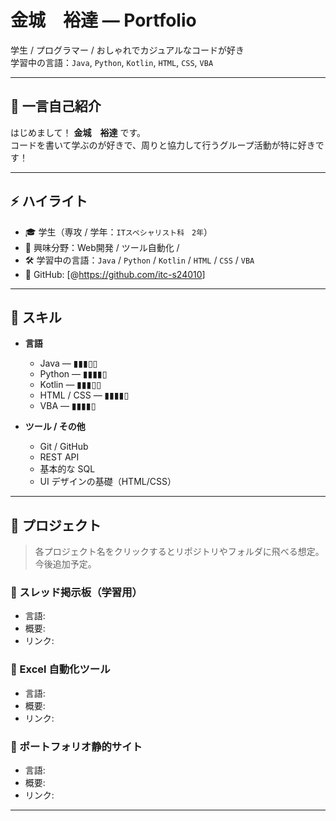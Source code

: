 #  金城　裕達 — Portfolio

学生 / プログラマー / おしゃれでカジュアルなコードが好き  
学習中の言語：`Java`, `Python`, `Kotlin`, `HTML`, `CSS`, `VBA`

---

## 🔭 一言自己紹介
はじめまして！ **金城　裕達** です。  
コードを書いて学ぶのが好きで、周りと協力して行うグループ活動が特に好きです！

---

## ⚡ ハイライト
- 🎓 学生（専攻 / 学年：`ITスペシャリスト科　2年`）
- 🧭 興味分野：Web開発 / ツール自動化 /
- 🛠 学習中の言語：`Java` / `Python` / `Kotlin` / `HTML` / `CSS` / `VBA`
- 🔗 GitHub: [@<https://github.com/itc-s24010>]

---

## 🧰 スキル
- **言語**
  - Java — ▮▮▮▯▯
  - Python — ▮▮▮▮▯
  - Kotlin — ▮▮▮▯▯
  - HTML / CSS — ▮▮▮▮▯
  - VBA — ▮▮▮▮▯

- **ツール / その他**
  - Git / GitHub
  - REST API 
  - 基本的な SQL
  - UI デザインの基礎（HTML/CSS）

---

## 🚀 プロジェクト
> 各プロジェクト名をクリックするとリポジトリやフォルダに飛べる想定。今後追加予定。

### 🔸 スレッド掲示板（学習用）
- 言語: 
- 概要: 
- リンク: 

### 🔸 Excel 自動化ツール
- 言語: 
- 概要: 
- リンク: 

### 🔸 ポートフォリオ静的サイト
- 言語: 
- 概要: 
- リンク: 

---

